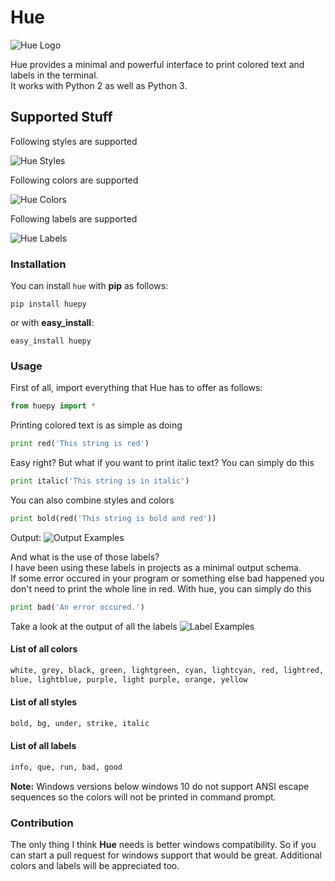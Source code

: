 # Hue

![Hue Logo](https://i.imgur.com/Pxe9la8.png)

Hue provides a minimal and powerful interface to print colored text and labels in the terminal.\
It works with Python 2 as well as Python 3.

## Supported Stuff

Following styles are supported

![Hue Styles](https://i.imgur.com/899ZtQy.png)

Following colors are supported

![Hue Colors](https://i.imgur.com/9tWvPkD.png)

Following labels are supported

![Hue Labels](https://i.imgur.com/dpJxqT2.png)

### Installation
You can install `hue` with **pip** as follows:
```
pip install huepy
```
or with **easy_install**:
```
easy_install huepy
```

### Usage
First of all, import everything that Hue has to offer as follows:

```python
from huepy import *
```

Printing colored text is as simple as doing

```python
print red('This string is red')
```

Easy right?
But what if you want to print italic text?
You can simply do this

```python
print italic('This string is in italic')
```

You can also combine styles and colors

```python
print bold(red('This string is bold and red'))
```

Output:
![Output Examples](https://i.imgur.com/Lo7ZyHq.png)

And what is the use of those labels?\
I have been using these labels in projects as a minimal output schema.\
If some error occured in your program or something else bad happened you don't need to print the whole line in red. With hue, you can simply do this

```python
print bad('An error occured.')
```

Take a look at the output of all the labels
![Label Examples](https://i.imgur.com/zJ7ZgUi.png)

#### List of all colors

```python
white, grey, black, green, lightgreen, cyan, lightcyan, red, lightred,
blue, lightblue, purple, light purple, orange, yellow
```

#### List of all styles

```python
bold, bg, under, strike, italic
```

#### List of all labels

```python
info, que, run, bad, good
```

**Note:** Windows versions below windows 10 do not support ANSI escape sequences so the colors will not be printed in command prompt.

### Contribution

The only thing I think **Hue** needs is better windows compatibility. So if you can start a pull request for windows support that would be great. Additional colors and labels will be appreciated too.
